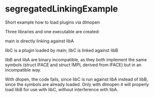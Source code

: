 # segregatedLinkingExample
Short example how to load plugins via dlmopen 

Three libraries and one executable are created:

main is directly linking against libA

libC is a plugin loaded by main; libC is linked against libB

libB and libA are binary incompatible, as they both implement the same symbols (struct IFACE and struct IMPL derived from IFACE) but in an incompatible way.

With dlopen, the code fails, since libC is run against libA instead of libB, since the symbols are already loaded. Only with dlmopen it will properly load libB for use with libC, without interference with libA.
